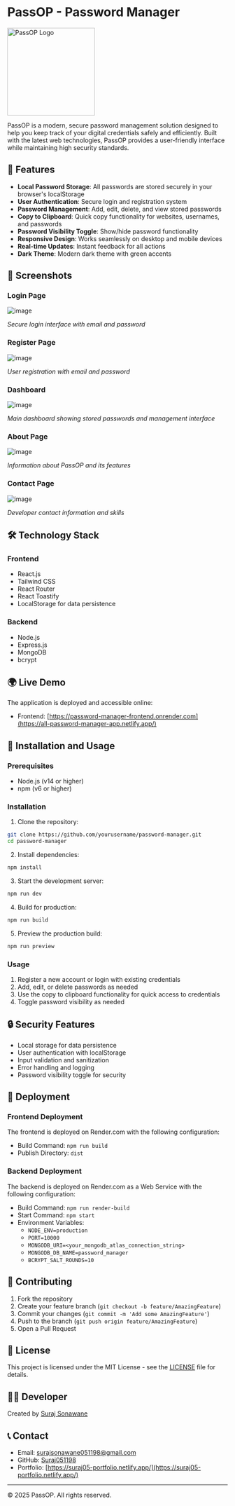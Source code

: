 # PassOP - Password Manager

<img src="[public/logo.png](https://all-password-manager-app.netlify.app/)" alt="PassOP Logo" width="200"/>

PassOP is a modern, secure password management solution designed to help you keep track of your digital credentials safely and efficiently. Built with the latest web technologies, PassOP provides a user-friendly interface while maintaining high security standards.

## 🌟 Features

- **Local Password Storage**: All passwords are stored securely in your browser's localStorage
- **User Authentication**: Secure login and registration system
- **Password Management**: Add, edit, delete, and view stored passwords
- **Copy to Clipboard**: Quick copy functionality for websites, usernames, and passwords
- **Password Visibility Toggle**: Show/hide password functionality
- **Responsive Design**: Works seamlessly on desktop and mobile devices
- **Real-time Updates**: Instant feedback for all actions
- **Dark Theme**: Modern dark theme with green accents

## 📸 Screenshots

### Login Page
![image](https://github.com/user-attachments/assets/5a894dc2-640b-4074-b506-e84d41228bfe)

*Secure login interface with email and password*

### Register Page
![image](https://github.com/user-attachments/assets/01fe9d07-cfc9-47c6-82f3-f9bb04db994d)

*User registration with email and password*

### Dashboard
![image](https://github.com/user-attachments/assets/6e335b8d-fa9e-43f0-8b26-4357e917d68a)

*Main dashboard showing stored passwords and management interface*

### About Page
![image](https://github.com/user-attachments/assets/1a2d05f5-fd7e-40f9-9710-baf9f2b92fd4)

*Information about PassOP and its features*

### Contact Page
![image](https://github.com/user-attachments/assets/98efd140-3809-449a-98d6-39fc46997129)

*Developer contact information and skills*

## 🛠️ Technology Stack

### Frontend
- React.js
- Tailwind CSS
- React Router
- React Toastify
- LocalStorage for data persistence

### Backend
- Node.js
- Express.js
- MongoDB
- bcrypt

## 🌍 Live Demo

The application is deployed and accessible online:
- Frontend: [https://password-manager-frontend.onrender.com](https://all-password-manager-app.netlify.app/)

## 🚀 Installation and Usage

### Prerequisites
- Node.js (v14 or higher)
- npm (v6 or higher)

### Installation

1. Clone the repository:
```bash
git clone https://github.com/yourusername/password-manager.git
cd password-manager
```

2. Install dependencies:
```bash
npm install
```

3. Start the development server:
```bash
npm run dev
```

4. Build for production:
```bash
npm run build
```

5. Preview the production build:
```bash
npm run preview
```

### Usage

1. Register a new account or login with existing credentials
2. Add, edit, or delete passwords as needed
3. Use the copy to clipboard functionality for quick access to credentials
4. Toggle password visibility as needed

## 🔒 Security Features

- Local storage for data persistence
- User authentication with localStorage
- Input validation and sanitization
- Error handling and logging
- Password visibility toggle for security

## 🚢 Deployment

### Frontend Deployment
The frontend is deployed on Render.com with the following configuration:
- Build Command: `npm run build`
- Publish Directory: `dist`

### Backend Deployment
The backend is deployed on Render.com as a Web Service with the following configuration:
- Build Command: `npm run render-build`
- Start Command: `npm start`
- Environment Variables:
  - `NODE_ENV=production`
  - `PORT=10000`
  - `MONGODB_URI=<your_mongodb_atlas_connection_string>`
  - `MONGODB_DB_NAME=password_manager`
  - `BCRYPT_SALT_ROUNDS=10`

## 🤝 Contributing

1. Fork the repository
2. Create your feature branch (`git checkout -b feature/AmazingFeature`)
3. Commit your changes (`git commit -m 'Add some AmazingFeature'`)
4. Push to the branch (`git push origin feature/AmazingFeature`)
5. Open a Pull Request

## 📝 License

This project is licensed under the MIT License - see the [LICENSE](LICENSE) file for details.

## 👨‍💻 Developer

Created by [Suraj Sonawane](https://github.com/Suraj051198)

## 📞 Contact

- Email: surajsonawane051198@gmail.com
- GitHub: [Suraj051198](https://github.com/Suraj051198)
- Portfolio: [https://suraj05-portfolio.netlify.app/](https://suraj05-portfolio.netlify.app/)

---

© 2025 PassOP. All rights reserved.
